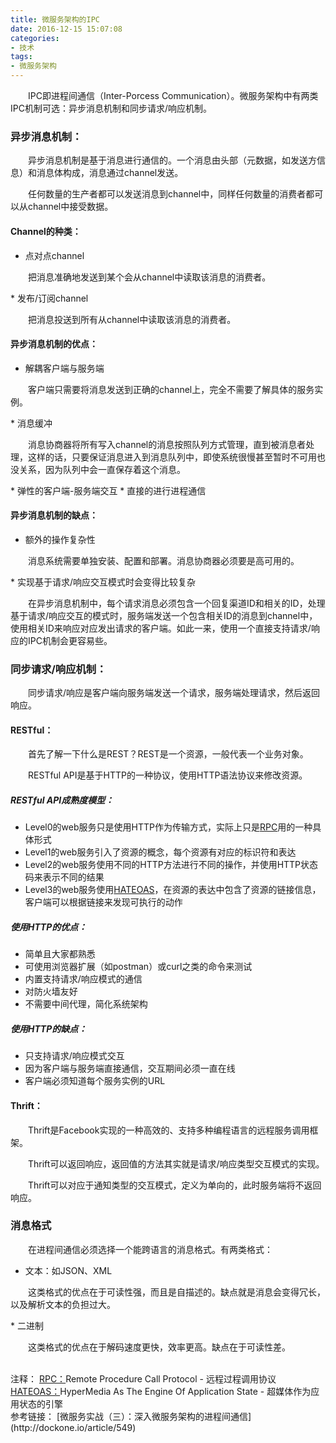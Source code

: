 ```yaml
---
title: 微服务架构的IPC
date: 2016-12-15 15:07:08
categories:
- 技术
tags:
- 微服务架构
---
```

&emsp;&emsp;IPC即进程间通信（Inter-Porcess Communication）。微服务架构中有两类IPC机制可选：异步消息机制和同步请求/响应机制。<!-- more -->

### 异步消息机制：
&emsp;&emsp;异步消息机制是基于消息进行通信的。一个消息由头部（元数据，如发送方信息）和消息体构成，消息通过channel发送。

&emsp;&emsp;任何数量的生产者都可以发送消息到channel中，同样任何数量的消费者都可以从channel中接受数据。

#### Channel的种类：
* 点对点channel
<p class="li-explanation">&emsp;&emsp;把消息准确地发送到某个会从channel中读取该消息的消费者。</p>
* 发布/订阅channel
<p class="li-explanation">&emsp;&emsp;把消息投送到所有从channel中读取该消息的消费者。</p>

#### 异步消息机制的优点：
* 解耦客户端与服务端
<p class="li-explanation">&emsp;&emsp;客户端只需要将消息发送到正确的channel上，完全不需要了解具体的服务实例。</p>
* 消息缓冲
<p class="li-explanation">&emsp;&emsp;消息协商器将所有写入channel的消息按照队列方式管理，直到被消息者处理，这样的话，只要保证消息进入到消息队列中，即使系统很慢甚至暂时不可用也没关系，因为队列中会一直保存着这个消息。</p>
* 弹性的客户端-服务端交互
* 直接的进行进程通信

#### 异步消息机制的缺点：
* 额外的操作复杂性
<p class="li-explanation">&emsp;&emsp;消息系统需要单独安装、配置和部署。消息协商器必须要是高可用的。</p>
* 实现基于请求/响应交互模式时会变得比较复杂
<p class="li-explanation">&emsp;&emsp;在异步消息机制中，每个请求消息必须包含一个回复渠道ID和相关的ID，处理基于请求/响应交互的模式时，服务端发送一个包含相关ID的消息到channel中，使用相关ID来响应对应发出请求的客户端。如此一来，使用一个直接支持请求/响应的IPC机制会更容易些。</p>

### 同步请求/响应机制：
&emsp;&emsp;同步请求/响应是客户端向服务端发送一个请求，服务端处理请求，然后返回响应。

#### RESTful：
&emsp;&emsp;首先了解一下什么是REST？REST是一个资源，一般代表一个业务对象。

&emsp;&emsp;RESTful API是基于HTTP的一种协议，使用HTTP语法协议来修改资源。

##### RESTful API成熟度模型：
* Level0的web服务只是使用HTTP作为传输方式，实际上只是<a name="RPC" href="#RPC-explanation">RPC</a>用的一种具体形式
* Level1的web服务引入了资源的概念，每个资源有对应的标识符和表达
* Level2的web服务使用不同的HTTP方法进行不同的操作，并使用HTTP状态码来表示不同的结果
* Level3的web服务使用<a name="HATEOAS" href="#HATEOAS-explanation">HATEOAS</a>，在资源的表达中包含了资源的链接信息，客户端可以根据链接来发现可执行的动作

##### 使用HTTP的优点：
* 简单且大家都熟悉
* 可使用浏览器扩展（如postman）或curl之类的命令来测试
* 内置支持请求/响应模式的通信
* 对防火墙友好
* 不需要中间代理，简化系统架构

##### 使用HTTP的缺点：
* 只支持请求/响应模式交互
* 因为客户端与服务端直接通信，交互期间必须一直在线
* 客户端必须知道每个服务实例的URL


#### Thrift：
&emsp;&emsp;Thrift是Facebook实现的一种高效的、支持多种编程语言的远程服务调用框架。

&emsp;&emsp;Thrift可以返回响应，返回值的方法其实就是请求/响应类型交互模式的实现。

&emsp;&emsp;Thrift可以对应于通知类型的交互模式，定义为单向的，此时服务端将不返回响应。

### 消息格式
&emsp;&emsp;在进程间通信必须选择一个能跨语言的消息格式。有两类格式：
* 文本：如JSON、XML
<p class="li-explanation">&emsp;&emsp;这类格式的优点在于可读性强，而且是自描述的。缺点就是消息会变得冗长，以及解析文本的负担过大。</p>
* 二进制
<p class="li-explanation">&emsp;&emsp;这类格式的优点在于解码速度更快，效率更高。缺点在于可读性差。</p>

<br/>
注释：
<a name="RPC-explanation" href="#RPC">RPC：</a>Remote Procedure Call Protocol - 远程过程调用协议
<a name="HATEOAS-explanation" href="#HATEOAS">HATEOAS：</a>HyperMedia As The Engine Of Application State - 超媒体作为应用状态的引擎

<br/>
参考链接：
[微服务实战（三）：深入微服务架构的进程间通信](http://dockone.io/article/549)